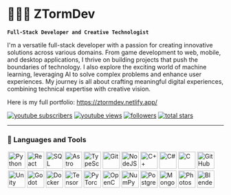 # 👨🏻‍💻 ZTormDev

**`Full-Stack Developer and Creative Technologist`**

<!-- DESCRIPTION -->

I'm a versatile full-stack developer with a passion for creating innovative solutions across various domains. From game development to web, mobile, and desktop applications, I thrive on building projects that push the boundaries of technology. I also explore the exciting world of machine learning, leveraging AI to solve complex problems and enhance user experiences. My journey is all about crafting meaningful digital experiences, combining technical expertise with creative vision.

Here is my full portfolio: https://ztormdev.netlify.app/

   <p align="left">
      <a href="https://www.youtube.com/channel/UCX6lgdcb41Z954QJH0nl1wg?sub_confirmation=1">
         <img alt="youtube subscribers" title="Subscribe to my YouTube channel" src="https://custom-icon-badges.demolab.com/youtube/channel/subscribers/UCX6lgdcb41Z954QJH0nl1wg?color=%23E05D44&label=SUBSCRIBE&logo=video&logoColor=white&style=for-the-badge&labelColor=CE4630"/></a> 
      <a href="https://www.youtube.com/channel/UCX6lgdcb41Z954QJH0nl1wg">
         <img alt="youtube views" title="YouTube views" src="https://custom-icon-badges.demolab.com/youtube/channel/views/UCX6lgdcb41Z954QJH0nl1wg?color=%23E1AD0E&logo=eye&logoColor=white&style=for-the-badge&labelColor=C79600"/></a> 
      <a href="https://github.com/ZTormDev?tab=followers">
         <img alt="followers" title="Follow me on Github" src="https://custom-icon-badges.demolab.com/github/followers/ZTormDev?color=236ad3&labelColor=1155ba&style=for-the-badge&logo=person-add&label=Follow&logoColor=white"/></a>
      <a href="https://github.com/ZTormDev?tab=repositories&sort=stargazers">
         <img alt="total stars" title="Total stars on GitHub" src="https://custom-icon-badges.demolab.com/github/stars/ZTormDev?color=55960c&style=for-the-badge&labelColor=488207&logo=star"/></a>
   </p>

---

### 🧰 Languages and Tools

<img align="left" alt="Python" width="40px" style="padding:2px; margin:0px;" src="https://cdn.jsdelivr.net/gh/devicons/devicon/icons/python/python-plain.svg" />
<img align="left" alt="React" width="40px" style="padding:2px; margin:0px;" src="https://cdn.jsdelivr.net/gh/devicons/devicon/icons/react/react-original.svg" />
<img align="left" alt="SQL" width="40px" style="padding:2px; margin:0px;" src="https://cdn.jsdelivr.net/gh/devicons/devicon/icons/mysql/mysql-original.svg" />
<img align="left" alt="Astro" width="40px" style="padding:2px; margin:0px;" src="https://cdn.jsdelivr.net/gh/devicons/devicon/icons/astro/astro-original.svg" />
<img align="left" alt="TypeScript" width="40px" style="padding:2px; margin:0px;" src="https://cdn.jsdelivr.net/gh/devicons/devicon/icons/typescript/typescript-plain.svg" />
<img align="left" alt="Git" width="40px" style="padding:2px; margin:0px;" src="https://cdn.jsdelivr.net/gh/devicons/devicon/icons/git/git-original.svg" />
<img align="left" alt="NodeJS" width="40px" style="padding:2px; margin:0px;" src="https://cdn.jsdelivr.net/gh/devicons/devicon/icons/nodejs/nodejs-original.svg" />
<img align="left" alt="C++" width="40px" style="padding:2px; margin:0px;" src="https://cdn.jsdelivr.net/gh/devicons/devicon/icons/cplusplus/cplusplus-line.svg" />
<img align="left" alt="C#" width="40px" style="padding:2px; margin:0px;" src="https://cdn.jsdelivr.net/gh/devicons/devicon/icons/csharp/csharp-original.svg" />
<img align="left" alt="C" width="40px" style="padding:2px; margin:0px;" src="https://cdn.jsdelivr.net/gh/devicons/devicon/icons/c/c-original.svg" />
<img align="left" alt="GitHub" width="40px" style="padding:2px; margin:0px;" src="https://cdn.jsdelivr.net/gh/devicons/devicon/icons/github/github-original.svg" />
<img align="left" alt="Unity" width="40px" style="padding:2px; margin:0px;" src="https://cdn.jsdelivr.net/gh/devicons/devicon/icons/unity/unity-original.svg" />
<img align="left" alt="Godot" width="40px" style="padding:2px; margin:0px;" src="https://cdn.jsdelivr.net/gh/devicons/devicon/icons/godot/godot-original.svg" />
<img align="left" alt="Docker" width="40px" style="padding:2px; margin:0px;" src="https://cdn.jsdelivr.net/gh/devicons/devicon/icons/docker/docker-original.svg" />
<img align="left" alt="TensorFlow" width="40px" style="padding:2px; margin:0px;" src="https://cdn.jsdelivr.net/gh/devicons/devicon/icons/tensorflow/tensorflow-original.svg" />
<img align="left" alt="PyTorch" width="40px" style="padding:2px; margin:0px;" src="https://cdn.jsdelivr.net/gh/devicons/devicon/icons/pytorch/pytorch-original.svg" />
<img align="left" alt="OpenCV" width="40px" style="padding:2px; margin:0px;" src="https://cdn.jsdelivr.net/gh/devicons/devicon/icons/opencv/opencv-original.svg" />
<img align="left" alt="NumPy" width="40px" style="padding:2px; margin:0px;" src="https://cdn.jsdelivr.net/gh/devicons/devicon/icons/numpy/numpy-original.svg" />
<img align="left" alt="PostgreSQL" width="40px" style="padding:2px; margin:0px;" src="https://cdn.jsdelivr.net/gh/devicons/devicon/icons/postgresql/postgresql-original.svg" />
<img align="left" alt="MongoDB" width="40px" style="padding:2px; margin:0px;" src="https://cdn.jsdelivr.net/gh/devicons/devicon/icons/mongodb/mongodb-original.svg" />
<img align="left" alt="Photoshop" width="40px" style="padding:2px; margin:0px;" src="https://cdn.jsdelivr.net/gh/devicons/devicon/icons/photoshop/photoshop-line.svg" />
<img align="left" alt="Blender" width="40px" style="padding:2px; margin:0px;" src="https://cdn.jsdelivr.net/gh/devicons/devicon/icons/blender/blender-original.svg" />
<br />
